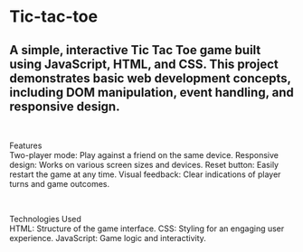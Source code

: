 # Tic-tac-toe
<h2>A simple, interactive Tic Tac Toe game built using JavaScript, HTML, and CSS. This project demonstrates basic web development concepts, including DOM manipulation, event handling, and responsive design.</h2>
<br>
<p>Features<br>
Two-player mode: Play against a friend on the same device.
Responsive design: Works on various screen sizes and devices.
Reset button: Easily restart the game at any time.
Visual feedback: Clear indications of player turns and game outcomes.</p>
<br>

<p>
  Technologies Used<br>
HTML: Structure of the game interface.
CSS: Styling for an engaging user experience.
JavaScript: Game logic and interactivity.

</p>
